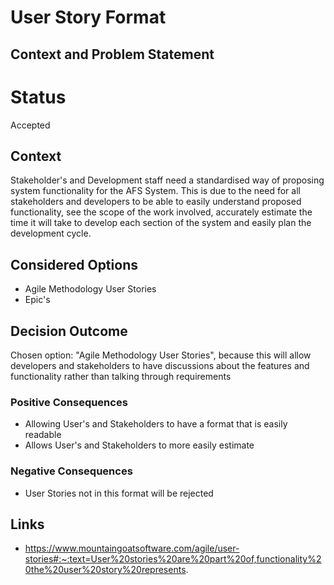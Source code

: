 # User Story Format

## Context and Problem Statement

# Status
Accepted

## Context
Stakeholder's and Development staff need a standardised way of proposing system functionality for the AFS System. This is due to the need for all stakeholders and developers to be able to easily understand proposed functionality, see the scope of the work involved, accurately estimate the time it will take to develop each section of the system and easily plan the development cycle.

## Considered Options

* Agile Methodology User Stories
* Epic's

## Decision Outcome

Chosen option: "Agile Methodology User Stories", because this will allow developers and stakeholders to have discussions about the features and functionality rather than talking through requirements

### Positive Consequences

* Allowing User's and Stakeholders to have a format that is easily readable
* Allows User's and Stakeholders to more easily estimate

### Negative Consequences

* User Stories not in this format will be rejected

## Links

* https://www.mountaingoatsoftware.com/agile/user-stories#:~:text=User%20stories%20are%20part%20of,functionality%20the%20user%20story%20represents.
